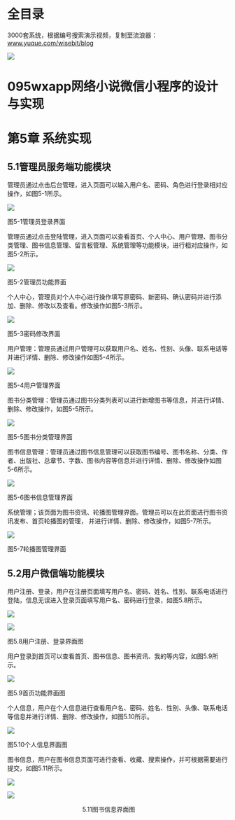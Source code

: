 # 全目录

3000套系统，根据编号搜索演示视频，复制至流浪器：www.yuque.com/wisebit/blog


![](https://bitwise.oss-cn-heyuan.aliyuncs.com/2024/11/06/qq_wechat.png)
# 095wxapp网络小说微信小程序的设计与实现
# 第5章 系统实现
## 5.1管理员服务端功能模块
管理员通过点击后台管理，进入页面可以输入用户名、密码、角色进行登录相对应操作，如图5-1所示。



![](/md/blog.007.png)

图5-1管理员登录界面

管理员通过点击登陆管理，进入页面可以查看首页、个人中心、用户管理、图书分类管理、图书信息管理、留言板管理、系统管理等功能模块，进行相对应操作，如图5-2所示。

![](/md/blog.008.png)

图5-2管理员功能界面

个人中心，管理员对个人中心进行操作填写原密码、新密码、确认密码并进行添加、删除、修改以及查看。修改操作如图5-3所示。

![](/md/blog.009.png)

图5-3密码修改界面

用户管理：管理员通过用户管理可以获取用户名、姓名、性别、头像、联系电话等并进行详情、删除、修改操作如图5-4所示。

![](/md/blog.010.png)

图5-4用户管理界面

图书分类管理：管理员通过图书分类列表可以进行新增图书等信息，并进行详情、删除、修改操作，如图5-5所示。

![](/md/blog.011.png)

图5-5图书分类管理界面

图书信息管理：管理员通过图书信息管理可以获取图书编号、图书名称、分类、作者、出版社、总章节、字数、图书内容等信息并进行详情、删除、修改操作如图5-6所示。

![](/md/blog.012.png)

图5-6图书信息管理界面

系统管理；该页面为图书资讯、轮播图管理界面。管理员可以在此页面进行图书资讯发布、首页轮播图的管理， 并进行详情、删除、修改操作，如图5-7所示。

![](/md/blog.013.png)

图5-7轮播图管理界面

## 5.2用户微信端功能模块

用户注册、登录，用户在注册页面填写用户名、密码、姓名、性别、联系电话进行登陆，信息无误进入登录页面填写用户名、密码进行登录，如图5.8所示。

![](/md/blog.014.png)

![](/md/blog.015.png)

图5.8用户注册、登录界面图



用户登录到首页可以查看首页、图书信息、图书资讯、我的等内容，如图5.9所示。

![](/md/blog.016.png)

图5.9首页功能界面图

个人信息，用户在个人信息进行查看用户名、密码、姓名、性别、头像、联系电话等信息并进行详情、删除、修改操作，如图5.10所示。

![](/md/blog.017.png)

图5.10个人信息界面图

图书信息，用户在图书信息页面可进行查看、收藏、搜索操作，并可根据需要进行提交，如图5.11所示。

![](/md/blog.018.png)

![](/md/blog.019.png)

`                        `5.11图书信息界面图 







